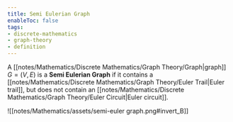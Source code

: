 ```yaml
---
title: Semi Eulerian Graph
enableToc: false
tags: 
- discrete-mathematics
- graph-theory
- definition
---
```

A [[notes/Mathematics/Discrete Mathematics/Graph Theory/Graph|graph]] $G = (V, E)$ is a **Semi Eulerian Graph** if it contains a [[notes/Mathematics/Discrete Mathematics/Graph Theory/Euler Trail|Euler trail]], but does not contain an [[notes/Mathematics/Discrete Mathematics/Graph Theory/Euler Circuit|Euler circuit]].

![[notes/Mathematics/assets/semi-euler graph.png#invert_B]]